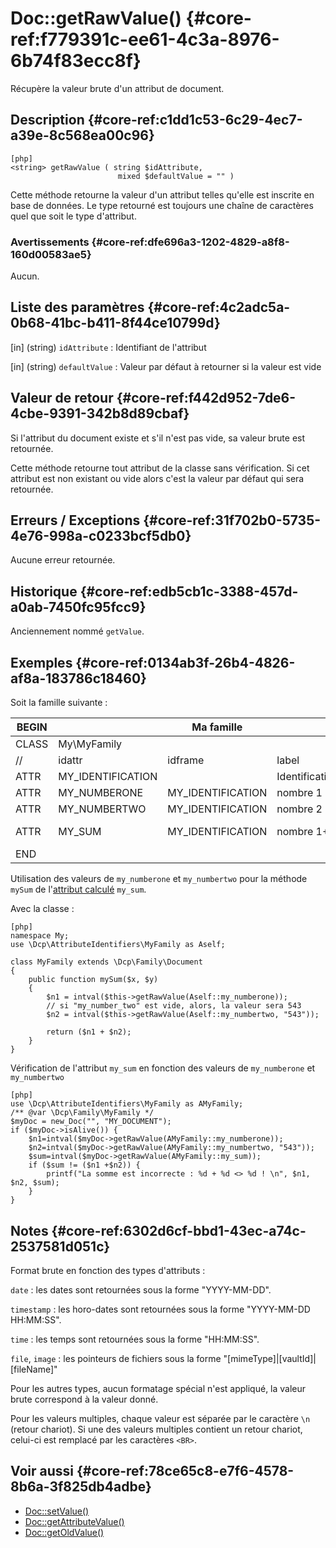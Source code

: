 # Doc::getRawValue() {#core-ref:f779391c-ee61-4c3a-8976-6b74f83ecc8f}

<div class="short-description">
Récupère la valeur brute d'un attribut de document.
</div>
<!--
<div class="applicability">
Obsolète depuis #.#.#
</div>
-->

## Description {#core-ref:c1dd1c53-6c29-4ec7-a39e-8c568ea00c96}

    [php]
    <string> getRawValue ( string $idAttribute, 
                            mixed $defaultValue = "" )

Cette méthode retourne la valeur d'un attribut telles qu'elle est inscrite en
base de données. Le type retourné est toujours une chaîne de caractères quel que
soit le type d'attribut.

### Avertissements {#core-ref:dfe696a3-1202-4829-a8f8-160d00583ae5}

Aucun.

## Liste des paramètres {#core-ref:4c2adc5a-0b68-41bc-b411-8f44ce10799d}

[in] (string) `idAttribute`
:   Identifiant de l'attribut

[in] (string) `defaultValue`
:   Valeur par défaut à retourner si la valeur est vide

## Valeur de retour {#core-ref:f442d952-7de6-4cbe-9391-342b8d89cbaf}

Si l'attribut du document existe et s'il n'est pas vide, sa valeur brute est
retournée.

Cette méthode retourne tout attribut de la classe sans vérification. Si cet
attribut est non existant ou vide alors c'est la valeur par défaut qui sera
retournée.

## Erreurs / Exceptions {#core-ref:31f702b0-5735-4e76-998a-c0233bcf5db0}

Aucune erreur retournée.

## Historique {#core-ref:edb5cb1c-3388-457d-a0ab-7450fc95fcc9}

Anciennement nommé `getValue`.

## Exemples {#core-ref:0134ab3f-26b4-4826-af8a-183786c18460}

Soit la famille suivante :

| BEGIN |                   |     Ma famille    |                 |     | MYFAMILY |       |     |     |     |                                     |     |
| ----- | ----------------- | ----------------- | --------------- | --- | -------- | ----- | --- | --- | --- | ----------------------------------- | --- |
| CLASS | My\MyFamily       |                   |                 |     |          |       |     |     |     |                                     |     |
| //    | idattr            | idframe           | label           | T   | A        | type  | ord | vis | ... | phpfunc                             |     |
| ATTR  | MY_IDENTIFICATION |                   | Identification  | N   | N        | frame | 10  | W   |     |                                     |     |
| ATTR  | MY_NUMBERONE      | MY_IDENTIFICATION | nombre 1        | Y   | N        | int   | 20  | W   |     |                                     |     |
| ATTR  | MY_NUMBERTWO      | MY_IDENTIFICATION | nombre 2        | N   | N        | int   | 30  | W   |     |                                     |     |
| ATTR  | MY_SUM            | MY_IDENTIFICATION | nombre 1&plus;2 | N   | N        | int   | 30  | R   |     | ::mySum(MY_NUMBREONE, MY_NUMBERTWO) |     |
| END   |                   |                   |                 |     |          |       |     |     |     |                                     |     |

Utilisation des valeurs de `my_numberone` et `my_numbertwo` pour la méthode
`mySum` de l'[attribut calculé][computeattr] `my_sum`.

Avec la classe :

    [php]
    namespace My;
    use \Dcp\AttributeIdentifiers\MyFamily as Aself;
    
    class MyFamily extends \Dcp\Family\Document
    {
        public function mySum($x, $y)
        {
            $n1 = intval($this->getRawValue(Aself::my_numberone));
            // si "my_number_two" est vide, alors, la valeur sera 543
            $n2 = intval($this->getRawValue(Aself::my_numbertwo, "543"));

            return ($n1 + $n2);
        }
    }


Vérification de l'attribut `my_sum` en fonction des valeurs de `my_numberone` et
`my_numbertwo` 

    [php]
    use \Dcp\AttributeIdentifiers\MyFamily as AMyFamily;
    /** @var \Dcp\Family\MyFamily */
    $myDoc = new_Doc("", "MY_DOCUMENT");
    if ($myDoc->isAlive()) {
        $n1=intval($myDoc->getRawValue(AMyFamily::my_numberone));
        $n2=intval($myDoc->getRawValue(AMyFamily::my_numbertwo, "543"));
        $sum=intval($myDoc->getRawValue(AMyFamily::my_sum));
        if ($sum != ($n1 +$n2)) {
            printf("La somme est incorrecte : %d + %d <> %d ! \n", $n1, $n2, $sum);
        }
    }

## Notes {#core-ref:6302d6cf-bbd1-43ec-a74c-2537581d051c}

Format brute en fonction des types d'attributs :

`date` 
:   les dates sont retournées sous la forme "YYYY-MM-DD".

`timestamp` 
:   les horo-dates sont retournées sous la forme "YYYY-MM-DD HH:MM:SS".

`time`
:   les temps sont retournées sous la forme "HH:MM:SS".

`file`, `image`
:   les pointeurs de fichiers sous la forme "[mimeType]|[vaultId]|[fileName]"

Pour les autres types, aucun formatage spécial n'est appliqué, la valeur brute
correspond à la valeur donné.

Pour les valeurs multiples, chaque valeur est séparée par le caractère `\n`
(retour chariot). Si une des valeurs multiples contient un retour chariot,
celui-ci est remplacé par les caractères `<BR>`.

## Voir aussi {#core-ref:78ce65c8-e7f6-4578-8b6a-3f825db4adbe}

*   [Doc::setValue()][docsetvalue]
*   [Doc::getAttributeValue()][docgetattrvalue]
*   [Doc::getOldValue()][docgetoldvalue]

<!-- links -->
[docgetattrvalue]:  #core-ref:e4a8d6ff-7229-4105-81c4-94773ac24dfd
[docgetrawvalue]:   #core-ref:f779391c-ee61-4c3a-8976-6b74f83ecc8f
[docgetoldvalue]:   #core-ref:dccf7c64-8f4f-4c4a-8d0d-79b21b924848
[docsetvalue]:      #core-ref:febc397f-e629-4d47-955d-27cab8f4ed2f
[computeattr]:      #core-ref:4565cab9-73c8-4eee-bfa7-218ffbd4b687
